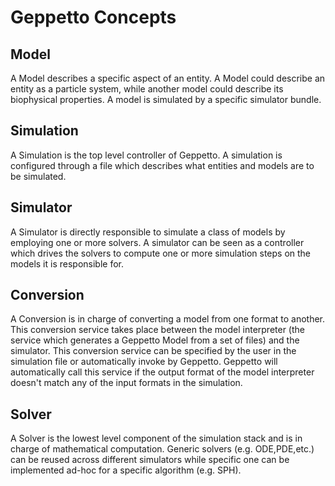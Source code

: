 Geppetto Concepts
=================

Model
-----

A Model describes a specific aspect of an entity. A Model could describe
an entity as a particle system, while another model could describe its
biophysical properties. A model is simulated by a specific simulator
bundle.

Simulation
----------

A Simulation is the top level controller of Geppetto. A simulation is
configured through a file which describes what entities and models are
to be simulated.

Simulator
---------

A Simulator is directly responsible to simulate a class of models by
employing one or more solvers. A simulator can be seen as a controller
which drives the solvers to compute one or more simulation steps on the
models it is responsible for.

Conversion
----------

A Conversion is in charge of converting a model from one format to
another. This conversion service takes place between the model
interpreter (the service which generates a Geppetto Model from a set of
files) and the simulator. This conversion service can be specified by
the user in the simulation file or automatically invoke by Geppetto.
Geppetto will automatically call this service if the output format of
the model interpreter doesn't match any of the input formats in the
simulation.

Solver
------

A Solver is the lowest level component of the simulation stack and is in
charge of mathematical computation. Generic solvers (e.g. ODE,PDE,etc.)
can be reused across different simulators while specific one can be
implemented ad-hoc for a specific algorithm (e.g. SPH).
